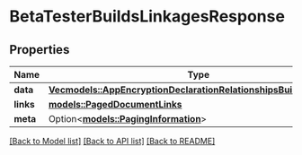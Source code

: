 # BetaTesterBuildsLinkagesResponse

## Properties

Name | Type | Description | Notes
------------ | ------------- | ------------- | -------------
**data** | [**Vec<models::AppEncryptionDeclarationRelationshipsBuildsDataInner>**](AppEncryptionDeclaration_relationships_builds_data_inner.md) |  | 
**links** | [**models::PagedDocumentLinks**](PagedDocumentLinks.md) |  | 
**meta** | Option<[**models::PagingInformation**](PagingInformation.md)> |  | [optional]

[[Back to Model list]](../README.md#documentation-for-models) [[Back to API list]](../README.md#documentation-for-api-endpoints) [[Back to README]](../README.md)


